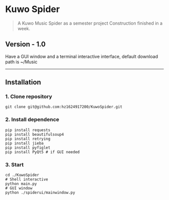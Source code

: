 # Kuwo Spider
> A Kuwo Music Spider as a semester project
> Construction finished in a week.

## Version - 1.0

Have a GUI window and a terminal interactive interface, default download path is ~/Music

---

## Installation

### 1. Clone repository

```shell
git clone git@github.com:hz1624917200/KuwoSpider.git
```

### 2. Install dependence

```shell
pip install requests
pip install beautifulsoup4
pip install retrying
pip install jieba
pip install pyfiglet
pip install PyQt5 # if GUI needed
```

### 3. Start

```shell
cd ./KuwoSpider
# Shell interactive
python main.py
# GUI window
python ./spiderui/mainwindow.py
```



